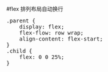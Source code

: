 #flex 排列布局自动换行
<pre>.parent {
    display: flex;
    flex-flow: row wrap;
    align-content: flex-start;
}
.child {
    flex: 0 0 25%;
}</pre>